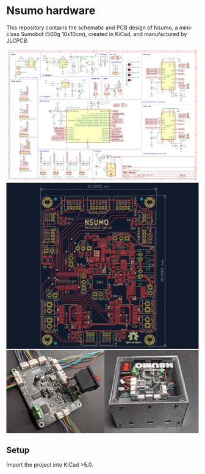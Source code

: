 # Nsumo hardware
This repository contains the schematic and PCB design of Nsumo, a mini-class Sumobot (500g 10x10cm),
created in KiCad, and manufactured by JLCPCB.

<img src="/imgs/schematic.png">

<img src="/imgs/pcb.png">

<img src="/imgs/nsumo.jpg">

## Setup
Import the project into KiCad >5.0.

